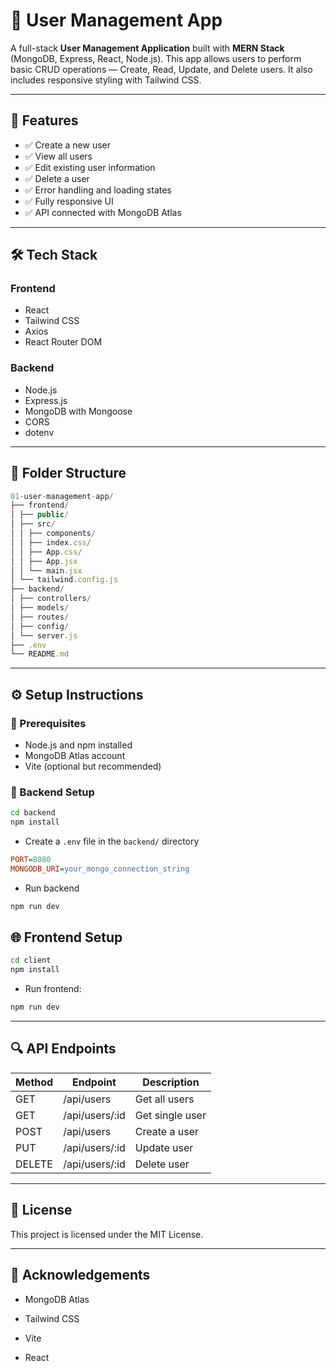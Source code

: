 # 👥 User Management App

A full-stack **User Management Application** built with **MERN Stack** (MongoDB, Express, React, Node.js). This app allows users to perform basic CRUD operations — Create, Read, Update, and Delete users. It also includes responsive styling with Tailwind CSS.

---

## 🚀 Features

- ✅ Create a new user
- ✅ View all users
- ✅ Edit existing user information
- ✅ Delete a user
- ✅ Error handling and loading states
- ✅ Fully responsive UI
- ✅ API connected with MongoDB Atlas

---

## 🛠️ Tech Stack

### Frontend

- React
- Tailwind CSS
- Axios
- React Router DOM

### Backend

- Node.js
- Express.js
- MongoDB with Mongoose
- CORS
- dotenv

---

## 📁 Folder Structure

```js
01-user-management-app/
├── frontend/
│ ├── public/
│ ├── src/
│ │ ├── components/
│ │ ├── index.css/
│ │ ├── App.css/
│ │ ├── App.jsx
│ │ └── main.jsx
│ └── tailwind.config.js
├── backend/
│ ├── controllers/
│ ├── models/
│ ├── routes/
│ ├── config/
│ └── server.js
├── .env
└── README.md
```

---

## ⚙️ Setup Instructions

### 📌 Prerequisites

- Node.js and npm installed
- MongoDB Atlas account
- Vite (optional but recommended)

### 🔧 Backend Setup

```bash
cd backend
npm install
```

- Create a `.env` file in the `backend/` directory

```ini
PORT=8080
MONGODB_URI=your_mongo_connection_string
```

- Run backend

```bash
npm run dev
```

## 🌐 Frontend Setup

```bash
cd client
npm install
```

- Run frontend:

```bash
npm run dev
```

---

## 🔍 API Endpoints

| Method | Endpoint        | Description     |
| ------ | --------------- | --------------- |
| GET    | /api/users      | Get all users   |
| GET    | /api/users/\:id | Get single user |
| POST   | /api/users      | Create a user   |
| PUT    | /api/users/\:id | Update user     |
| DELETE | /api/users/\:id | Delete user     |

---

## 📜 License

This project is licensed under the MIT License.

---

## 🙌 Acknowledgements

- MongoDB Atlas

- Tailwind CSS

- Vite

- React
